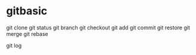 # gitbasic

git clone 
git status
git branch
git checkout
git add
git commit
git restore
git merge
git rebase

git log

